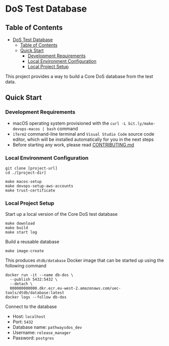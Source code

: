 # DoS Test Database

## Table of Contents

- [DoS Test Database](#dos-test-database)
  - [Table of Contents](#table-of-contents)
  - [Quick Start](#quick-start)
    - [Development Requirements](#development-requirements)
    - [Local Environment Configuration](#local-environment-configuration)
    - [Local Project Setup](#local-project-setup)

This project provides a way to build a Core DoS database from the test data.

## Quick Start

### Development Requirements

- macOS operating system provisioned with the `curl -L bit.ly/make-devops-macos | bash` command
- `iTerm2` command-line terminal and `Visual Studio Code` source code editor, which will be installed automatically for you in the next steps
- Before starting any work, please read [CONTRIBUTING.md](documentation/CONTRIBUTING.md)

### Local Environment Configuration

    git clone [project-url]
    cd ./[project-dir]

    make macos-setup
    make devops-setup-aws-accounts
    make trust-certificate

### Local Project Setup

Start up a local version of the Core DoS test database

    make download
    make build
    make start log

Build a reusable database

    make image-create

This produces `dtdb/database` Docker image that can be started up using the following command

    docker run -it --name db-dos \
      --publish 5432:5432 \
      --detach \
      000000000000.dkr.ecr.eu-west-2.amazonaws.com/uec-tools/dtdb/database:latest
    docker logs --follow db-dos

Connect to the database

- Host: `localhost`
- Port: `5432`
- Database name: `pathwaysdos_dev`
- Username: `release_manager`
- Password: `postgres`
